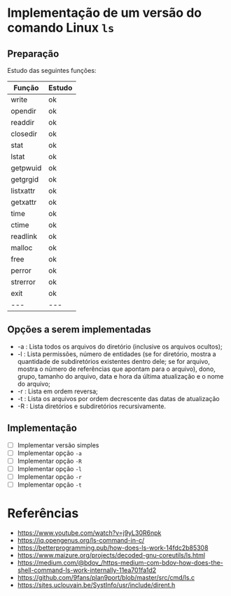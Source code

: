 # Implementação de um versão do comando Linux `ls`


## Preparação

Estudo das seguintes funções:

| Função | Estudo |
|---    |---|
|write|ok |
|opendir| ok |
|readdir| ok |
|closedir| ok |
|stat| ok |
|lstat| ok |
|getpwuid| ok |
|getgrgid| ok |
|listxattr| ok |
|getxattr| ok |
|time| ok |
|ctime| ok |
|readlink| ok |
|malloc| ok |
|free| ok |
|perror| ok |
|strerror| ok |
|exit| ok |
|---|---|

## Opções a serem implementadas

- -a : Lista todos os arquivos do diretório (inclusive os arquivos ocultos);
- -l : Lista permissões, número de entidades (se for diretório, mostra a quantidade de subdiretórios existentes dentro dele; se for arquivo, mostra o número de referências que apontam para o arquivo), dono, grupo, tamanho do arquivo, data e hora da última atualização e o nome do arquivo;
- -r : Lista em ordem reversa;
- -t : Lista os arquivos por ordem decrescente das datas de atualização
- -R : Lista diretórios e subdiretórios recursivamente.



## Implementação

- [ ] Implementar versão simples
- [ ] Implementar opção `-a`
- [ ] Implementar opção `-R`
- [ ] Implementar opção `-l`
- [ ] Implementar opção `-r`
- [ ] Implementar opção `-t`

# Referências
- https://www.youtube.com/watch?v=j9yL30R6npk
- https://iq.opengenus.org/ls-command-in-c/
- https://betterprogramming.pub/how-does-ls-work-14fdc2b85308
- https://www.maizure.org/projects/decoded-gnu-coreutils/ls.html
- https://medium.com/@bdov_/https-medium-com-bdov-how-does-the-shell-command-ls-work-internally-11ea701fa1d2
- https://github.com/9fans/plan9port/blob/master/src/cmd/ls.c
- https://sites.uclouvain.be/SystInfo/usr/include/dirent.h



